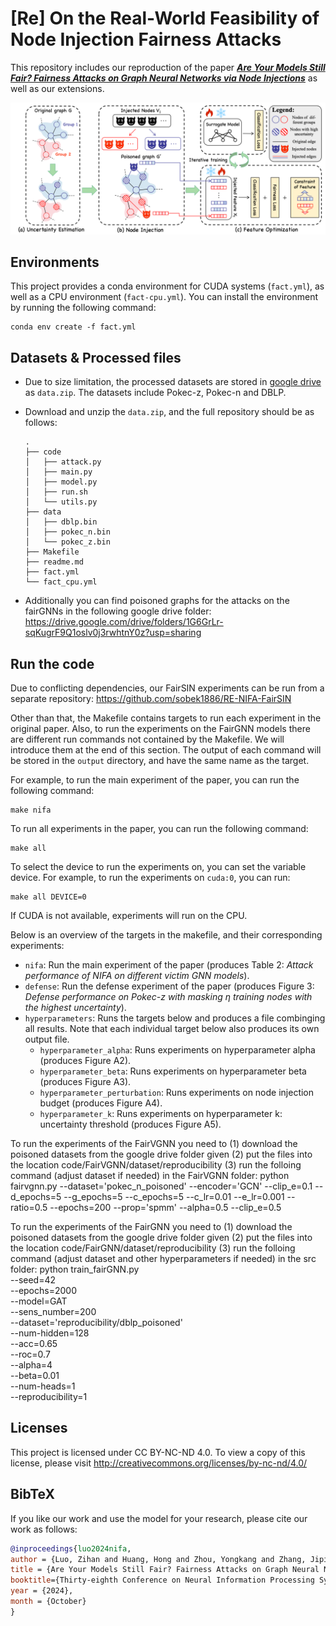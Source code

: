 # [Re] On the Real-World Feasibility of Node Injection Fairness Attacks

[//]: # (todo: add the link to our paper)

This repository includes our reproduction of the paper [***Are Your Models Still Fair? Fairness Attacks on Graph Neural Networks via Node Injections***](https://arxiv.org/abs/2406.03052) as well as our extensions.

<img src="https://github.com/CGCL-codes/NIFA/blob/main/framework.png" alt="Framework of NIFA">

## Environments

[//]: # (todo: change name from fact.yml)
This project provides a conda environment for CUDA systems (`fact.yml`), as well as a 
CPU environment (`fact-cpu.yml`).
You can install the environment by running the following command:

```
conda env create -f fact.yml
```

## Datasets & Processed files

[//]: # (todo: data in zenodo)
- Due to size limitation, the processed datasets are stored in  [google drive](https://drive.google.com/file/d/1WJYj8K3_H3GmJg-RZeRsJ8Z64gt3qCnq/view?usp=drive_link) as `data.zip`. The datasets include Pokec-z, Pokec-n and DBLP. 

- Download and unzip the `data.zip`, and the full repository should be as follows:

  ```
  .
  ├── code
  │   ├── attack.py
  │   ├── main.py
  │   ├── model.py
  │   ├── run.sh
  │   └── utils.py
  ├── data
  │   ├── dblp.bin
  │   ├── pokec_n.bin
  │   └── pokec_z.bin
  ├── Makefile
  ├── readme.md
  ├── fact.yml
  └── fact_cpu.yml
  ```

- Additionally you can find poisoned graphs for the attacks on the fairGNNs in the following google drive folder:
https://drive.google.com/drive/folders/1G6GrLr-sqKugrF9Q1oslv0j3rwhtnY0z?usp=sharing


## Run the code
Due to conflicting dependencies, our FairSIN experiments can be run from a separate repository:
https://github.com/sobek1886/RE-NIFA-FairSIN

Other than that, the Makefile contains targets to run each experiment in the original paper. Also, to run the experiments on the FairGNN models there are different run commands not contained by the Makefile. We will introduce them at the end of this section.
The output of each command will be stored in the `output` directory, and have the same name as the target.

For example, to run the main experiment of the paper, you can run the following command:

```
make nifa
```

To run all experiments in the paper, you can run the following command:

```
make all
```

To select the device to run the experiments on, you can set the variable device.
For example, to run the experiments on `cuda:0`, you can run:

```
make all DEVICE=0
```

If CUDA is not available, experiments will run on the CPU.

Below is an overview of the targets in the makefile, and their corresponding experiments:

- `nifa`: Run the main experiment of the paper (produces Table 2: _Attack performance of NIFA on different victim GNN models_).
- `defense`: Run the defense experiment of the paper (produces Figure 3: _Defense performance on Pokec-z with masking η training nodes with the highest uncertainty_).
- `hyperparameters`: Runs the targets below and produces a file combinging all results. Note that each individual target below also produces its own output file.
  - `hyperparameter_alpha`: Runs experiments on hyperparameter alpha (produces Figure A2).
  - `hyperparameter_beta`: Runs experiments on hyperparameter beta (produces Figure A3).
  - `hyperparameter_perturbation`: Runs experiments on node injection budget (produces Figure A4).
  - `hyperparameter_k`: Runs experiments on hyperparameter k: uncertainty threshold (produces Figure A5).
 
To run the experiments of the FairVGNN you need to (1) download the poisoned datasets from the google drive folder given (2) put the files into the location code/FairVGNN/dataset/reproducibility (3) run the folloing command (adjust dataset if needed) in the FairVGNN folder:
python fairvgnn.py --dataset='pokec_n_poisoned' --encoder='GCN' --clip_e=0.1 --d_epochs=5 --g_epochs=5 --c_epochs=5 --c_lr=0.01 --e_lr=0.001 --ratio=0.5 --epochs=200 --prop='spmm' --alpha=0.5 --clip_e=0.5 

To run the experiments of the FairGNN you need to (1) download the poisoned datasets from the google drive folder given (2) put the files into the location code/FairGNN/dataset/reproducibility (3) run the folloing command (adjust dataset and other hyperparameters if needed) in the src folder:
python train_fairGNN.py \
        --seed=42 \
        --epochs=2000 \
        --model=GAT \
        --sens_number=200 \
        --dataset='reproducibility/dblp_poisoned' \
        --num-hidden=128 \
        --acc=0.65 \
        --roc=0.7 \
        --alpha=4 \
        --beta=0.01 \
        --num-heads=1 \
        --reproducibility=1



## Licenses

[//]: # (todo: get a license)

This project is licensed under CC BY-NC-ND 4.0. To view a copy of this license, please visit http://creativecommons.org/licenses/by-nc-nd/4.0/

## BibTeX

If you like our work and use the model for your research, please cite our work as follows:

[//]: # (todo: add our paper)

```bibtex
@inproceedings{luo2024nifa,
author = {Luo, Zihan and Huang, Hong and Zhou, Yongkang and Zhang, Jiping and Chen, Nuo and Jin, Hai},
title = {Are Your Models Still Fair? Fairness Attacks on Graph Neural Networks via Node Injections},
booktitle={Thirty-eighth Conference on Neural Information Processing Systems},
year = {2024},
month = {October}
}
``` 
